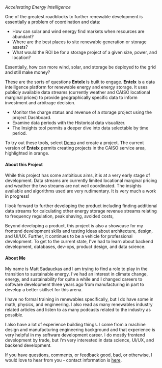 _Accelerating Energy Intelligence_  

One of the greatest roadblocks to further renewable development is essentially a problem of coordination and data:
* How can solar and wind energy find markets when resources are abundant?
* Where are the best places to site renewable generation or storage assets?
* What would the ROI be for a storage project of a given size, power, and location?

Essentially, how can more wind, solar, and storage be deployed to the grid and still make money?

These are the sorts of questions **Entelx** is built to engage. **Entelx** is a data intelligence platform for renewable energy and energy storage. It uses publicly available data streams (currently weather and CAISO locational marginal prices) to provide geographically specific data to inform investment and arbitrage decision.  

* Monitor the charge status and revenue of a storage project using the project Dashboard.
* Examine data periods with the Historical data visualizer.  
* The Insights tool permits a deeper dive into data selectable by time period.  

To try out these tools, select [Demo](./demo) and create a project.  The current version of **Entelx** permits creating projects in the CAISO service area, highlighted in orange.

#### About this Project

While this project has some ambitious aims, it is at a very early stage of development. Data streams are currently limited locational marginal pricing and weather the two streams are not well coordinated.  The insights available and algorithms used are very rudimentary.  It is very much a work in progress!

I look forward to further developing the product including finding additional data streams for calculating other energy storage revenue streams relating to frequency regulation, peak shaving, avoided costs,

Beyond developing a product, this project is also a showcase for my frontend development skills and testing ideas about architecture, design, and UI/UX. Further, it continues to be a vehicle for professional development. To get to the current state, I've had to learn about backend development, databases, dev-ops, product design, and data science.   

#### About Me
My name is Matt Sadauckas and I am trying to find a role to play in the transition to sustainable energy.  I've had an interest in climate change, energy, and sustainability for quite a while and I changed careers to software development three years ago from manufacturing in part to develop a better skillset for this arena.  

I have no formal training in renewables specifically, but I do have some in math, physics, and engineering.  I also read as many renewables industry related articles and listen to as many podcasts related to the industry as possible.  

I also have a lot of experience building things.  I come from a machine design and manufacturing engineering background and that experience is very helpful in my software development career.  I do mostly frontend development by trade, but I'm very interested in data science, UI/UX, and backend development.

If you have questions, comments, or feedback good, bad, or otherwise, I would love to hear from you - contact information is [here](./contact).
